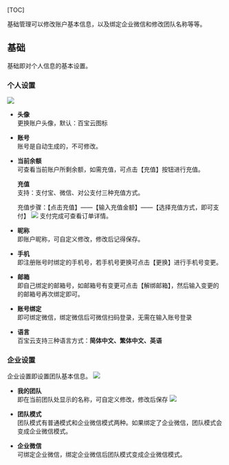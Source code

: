 [TOC]

基础管理可以修改账户基本信息，以及绑定企业微信和修改团队名称等等。


## 基础
基础即对个人信息的基本设置。

### 个人设置
![](http://docfiles.baibaoyun.com/FgK15OnV0RlatsDTHJF5WbLoBZH0)

* **头像**<br>
更换账户头像，默认：百宝云图标

* **账号**<br>
账号是自动生成的，不可修改。

* **当前余额**<br>
可查看当前账户所剩余额，如需充值，可点击【充值】按钮进行充值。

   **充值**<br>
支持：支付宝、微信、对公支付三种充值方式。

  充值步骤：【点击充值】——【输入充值金额】——【选择充值方式，即可支付】
![](http://docfiles.baibaoyun.com/FqwwAEnPuhFAncjHyq87lgbHyjrZ)
支付完成可查看订单详情。


* **昵称**<br>
即账户昵称，可自定义修改，修改后记得保存。

* **手机**<br>
即注册账号时绑定的手机号，若手机号更换可点击【更换】进行手机号变更。


* **邮箱**<br>
即自己绑定的邮箱号，如邮箱号有变更可点击【解绑邮箱】，然后输入变更的的邮箱号再次绑定即可。

* **账号绑定**<br>
即可绑定微信，绑定微信后可微信扫码登录，无需在输入账号登录

* **语言**<br>
百宝云支持三种语言方式：**简体中文、繁体中文、英语**


### 企业设置
企业设置即设置团队基本信息。
![](http://docfiles.baibaoyun.com/FrCHfoOvZnLeUz8qAQoUHsI4Q8Oz)

* **我的团队**<br>
即在当前团队处显示的名称，可自定义修改，修改后保存
![](http://docfiles.baibaoyun.com/FiVS0I_-z_FwgobnudK6P8hm9SGx)
* **团队模式**<br>
团队模式有普通模式和企业微信模式两种。如果绑定了企业微信，团队模式会变成企业微信模式。                

* **企业微信**<br>
可绑定企业微信，绑定企业微信后团队模式变成企业微信模式。
